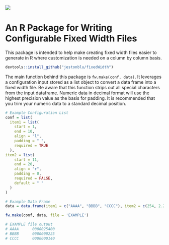 ![](https://travis-ci.org/JestonBlu/fixedWidth.svg?branch=master)

# An R Package for Writing Configurable Fixed Width Files

This package is intended to help make creating fixed width files easier to generate in R where customization is needed on a column by column basis. 

```r
devtools::install_github("jestonblu/fixedWidth")
```

The main function behind this package is `fw.make(conf, data)`. It leverages a configuration input stored as a list object to convert a data frame into a fixed width file. Be aware that this function strips out all special characters from the input dataframe. Numeric data in decimal format will use the highest precision value as the basis for padding. It is recommended that you trim your numeric data to a standard decimal position.

```r
# Example Configuration List
conf = list(
  item1 = list(
    start = 1,
    end = 10,
    align = "l",
    padding = " ",
    required = TRUE
  ),
item2 = list(
    start = 11,
    end = 20,
    align = "r",
    padding = 0,
    required = FALSE,
    default = " "
  )
)

# Example Data Frame
data = data.frame(item1 = c("AAAA", "BBBB", "CCCC"), item2 = c(254, 2.25, 1.4))

fw.make(conf, data, file = 'EXAMPLE')

# EXAMPLE file output
# AAAA      0000025400
# BBBB      0000000225
# CCCC      0000000140

```
